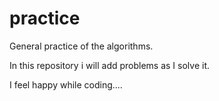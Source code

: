 # practice
General practice of the algorithms.

In this repository i will add problems as I solve it. 

I feel happy while coding....
